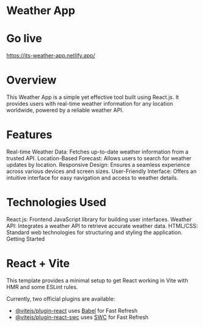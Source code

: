 
# Weather App
# Go live 
https://its-weather-app.netlify.app/

# Overview
This Weather App is a simple yet effective tool built using React.js. It provides users with real-time weather information for any location worldwide, powered by a reliable weather API.

# Features
Real-time Weather Data: Fetches up-to-date weather information from a trusted API.
Location-Based Forecast: Allows users to search for weather updates by location.
Responsive Design: Ensures a seamless experience across various devices and screen sizes.
User-Friendly Interface: Offers an intuitive interface for easy navigation and access to weather details.

# Technologies Used
React.js: Frontend JavaScript library for building user interfaces.
Weather API: Integrates a weather API to retrieve accurate weather data.
HTML/CSS: Standard web technologies for structuring and styling the application.
Getting Started



# React + Vite

This template provides a minimal setup to get React working in Vite with HMR and some ESLint rules.

Currently, two official plugins are available:

- [@vitejs/plugin-react](https://github.com/vitejs/vite-plugin-react/blob/main/packages/plugin-react/README.md) uses [Babel](https://babeljs.io/) for Fast Refresh
- [@vitejs/plugin-react-swc](https://github.com/vitejs/vite-plugin-react-swc) uses [SWC](https://swc.rs/) for Fast Refresh
